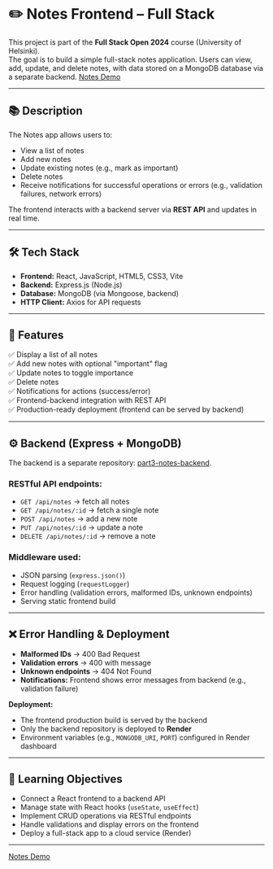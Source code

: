 # ✏️ Notes Frontend – Full Stack

This project is part of the **Full Stack Open 2024** course (University of Helsinki).  
The goal is to build a simple full-stack notes application. Users can view, add, update, and delete notes, with data stored on a MongoDB database via a separate backend.
[Notes Demo](https://notes-with-mongo.onrender.com)

---

## 📚 Description

The Notes app allows users to:

- View a list of notes
- Add new notes
- Update existing notes (e.g., mark as important)
- Delete notes
- Receive notifications for successful operations or errors (e.g., validation failures, network errors)

The frontend interacts with a backend server via **REST API** and updates in real time.

---

## 🛠️ Tech Stack

- **Frontend:** React, JavaScript, HTML5, CSS3, Vite
- **Backend:** Express.js (Node.js)
- **Database:** MongoDB (via Mongoose, backend)
- **HTTP Client:** Axios for API requests

---

## 🚀 Features

✅ Display a list of all notes  
✅ Add new notes with optional "important" flag  
✅ Update notes to toggle importance  
✅ Delete notes  
✅ Notifications for actions (success/error)  
✅ Frontend-backend integration with REST API  
✅ Production-ready deployment (frontend can be served by backend)

---

## ⚙️ Backend (Express + MongoDB)

The backend is a separate repository: [part3-notes-backend](https://github.com/fullstack-hy2020/part3-notes-backend).

### RESTful API endpoints:

- `GET /api/notes` → fetch all notes
- `GET /api/notes/:id` → fetch a single note
- `POST /api/notes` → add a new note
- `PUT /api/notes/:id` → update a note
- `DELETE /api/notes/:id` → remove a note

### Middleware used:

- JSON parsing (`express.json()`)
- Request logging (`requestLogger`)
- Error handling (validation errors, malformed IDs, unknown endpoints)
- Serving static frontend build

---

## ❌ Error Handling & Deployment

- **Malformed IDs** → 400 Bad Request
- **Validation errors** → 400 with message
- **Unknown endpoints** → 404 Not Found
- **Notifications:** Frontend shows error messages from backend (e.g., validation failure)

**Deployment:**

- The frontend production build is served by the backend
- Only the backend repository is deployed to **Render**
- Environment variables (e.g., `MONGODB_URI`, `PORT`) configured in Render dashboard

---

## 🎯 Learning Objectives

- Connect a React frontend to a backend API
- Manage state with React hooks (`useState`, `useEffect`)
- Implement CRUD operations via RESTful endpoints
- Handle validations and display errors on the frontend
- Deploy a full-stack app to a cloud service (Render)

---

[Notes Demo](https://notes-with-mongo.onrender.com)
